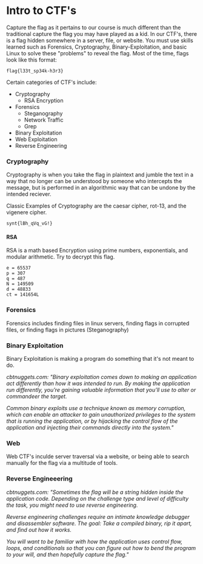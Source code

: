 # Intro to CTF's
Capture the flag as it pertains to our course is much different than the traditional capture the flag you may have played as a kid. In our CTF's, there is a flag hidden somewhere in a server, file, or website. You must use skills learned such as Forensics, Cryptography, Binary-Exploitation, and basic Linux to solve these "problems" to reveal the flag.
Most of the time, flags look like this format:
```
flag{l33t_sp34k-h3r3}
```
Certain categories of CTF's include:
- Cryptography
  - RSA Encryption
- Forensics
  - Steganography
  - Network Traffic
  - Grep
- Binary Exploitation
- Web Exploitation
- Reverse Engineering

### Cryptography
Cryptography is when you take the flag in plaintext and jumble the text in a way that no longer can be understood by someone who intercepts the message, but is performed in an algorithmic way that can be undone by the intended reciever.

Classic Examples of Cryptography are the caesar cipher, rot-13, and the vigenere cipher.
```
synt{lBh_qVq_vG!}
```

#### RSA
RSA is a math based Encryption using prime numbers, exponentials, and modular arithmetic.
Try to decrypt this flag. 

```
e = 65537
p = 307
q = 487
N = 149509
d = 48833
ct = 141654L
```

### Forensics
Forensics includes finding files in linux servers, finding flags in corrupted files, or finding flags in pictures (Steganography)
### Binary Exploitation
Binary Exploitation is making a program do something that it's not meant to do.

*cbtnuggets.com: "Binary exploitation comes down to making an application act differently than how it was intended to run. By making the application run differently, you’re gaining valuable information that you’ll use to alter or commandeer the target.*

*Common binary exploits use a technique known as memory corruption, which can enable an attacker to gain unauthorized privileges to the system that is running the application, or by hijacking the control flow of the application and injecting their commands directly into the system."*

### Web
Web CTF's inculde server traversal via a website, or being able to search manually for the flag via a multitude of tools.
### Reverse Engineeering

*cbtnuggets.com: "Sometimes the flag will be a string hidden inside the application code. Depending on the challenge type and level of difficulty the task, you might need to use reverse engineering.*

*Reverse engineering challenges require an intimate knowledge debugger and disassembler software. The goal: Take a compiled binary, rip it apart, and find out how it works.*

*You will want to be familiar with how the application uses control flow, loops, and conditionals so that you can figure out how to bend the program to your will, and then hopefully capture the flag."*



